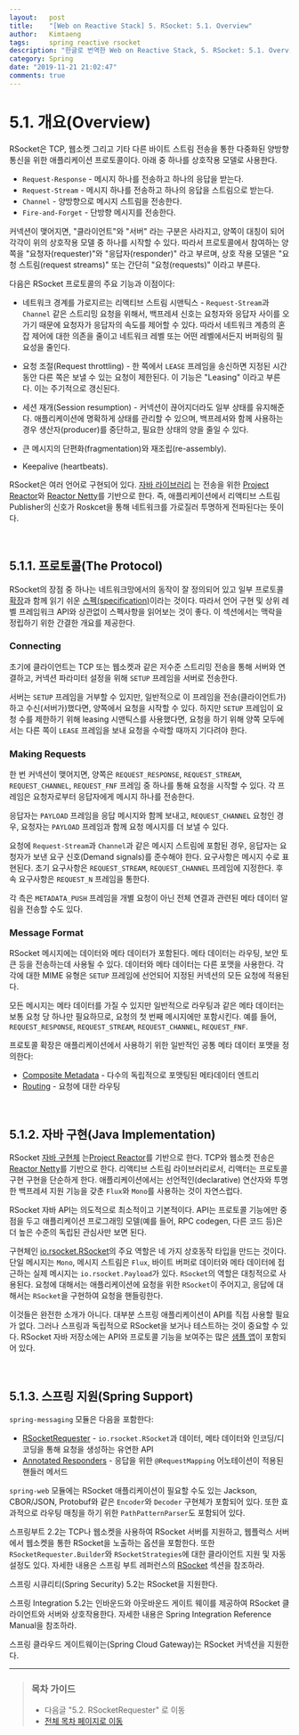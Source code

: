 ```yaml
---
layout:   post
title:    "[Web on Reactive Stack] 5. RSocket: 5.1. Overview"
author:   Kimtaeng
tags: 	  spring reactive rsocket
description: "한글로 번역한 Web on Reactive Stack, 5. RSocket: 5.1. Overview"
category: Spring
date: "2019-11-21 21:02:47"
comments: true
---
```


# 5.1. 개요(Overview)
RSocket은 TCP, 웹소켓 그리고 기타 다른 바이트 스트림 전송을 통한 다중화된 양방향 통신을 위한 애플리케이션 프로토콜이다.
아래 중 하나를 상호작용 모델로 사용한다.

- `Request-Response` - 메시지 하나를 전송하고 하나의 응답을 받는다.
- `Request-Stream` - 메시지 하나를 전송하고 하나의 응답을 스트림으로 받는다.
- `Channel` - 양방향으로 메시지 스트림을 전송한다.
- `Fire-and-Forget` - 단방향 메시지를 전송한다.

커넥션이 맺어지면, "클라이언트"와 "서버" 라는 구분은 사라지고, 양쪽이 대칭이 되어 각각이 위의 상호작용 모델 중 하나를 시작할 수 있다.
따라서 프로토콜에서 참여하는 양쪽을 "요청자(requester)"와 "응답자(responder)" 라고 부르며, 상호 작용 모델은
"요청 스트림(request streams)" 또는 간단히 "요청(requests)" 이라고 부른다.

다음은 RSocket 프로토콜의 주요 기능과 이점이다:

- 네트워크 경계를 가로지르는 리액티브 스트림 시맨틱스 - `Request-Stream`과 `Channel` 같은 스트리밍 요청을 위해서, 백프레셔 신호는
요청자와 응답자 사이를 오가기 때문에 요청자가 응답자의 속도를 제어할 수 있다. 따라서 네트워크 계층의 혼잡 제어에 대한 의존을 줄이고
네트워크 레벨 또는 어떤 레벨에서든지 버퍼링의 필요성을 줄인다.

- 요청 조절(Request throttling) - 한 쪽에서 `LEASE` 프레임을 송신하면 지정된 시간동안 다른 쪽은 보낼 수 있는 요청이 제한된다.
이 기능은 "Leasing" 이라고 부른다. 이는 주기적으로 갱신된다.

- 세션 재개(Session resumption) - 커넥션이 끊어지더라도 일부 상태를 유지해준다. 애플리케이션에 명확하게 상태를 관리할 수 있으며,
백프레셔와 함께 사용하는 경우 생산자(producer)를 중단하고, 필요한 상태의 양을 줄일 수 있다.

- 큰 메시지의 단편화(fragmentation)와 재조립(re-assembly).

- Keepalive (heartbeats).

RSocket은 여러 언어로 구현되어 있다. <a href="https://github.com/rsocket/rsocket-java" rel="nofollow" target="_blank">자바 라이브러리</a>
는 전송을 위한 <a href="https://projectreactor.io/" rel="nofollow" target="_blank">Project Reactor</a>와
<a href="https://github.com/reactor/reactor-netty" rel="nofollow" target="_blank">Reactor Netty</a>를 기반으로 한다.
즉, 애플리케이션에서 리액티브 스트림 Publisher의 신호가 Roskcet을 통해 네트워크를 가로질러 투명하게 전파된다는 뜻이다.

<br>

## 5.1.1. 프로토콜(The Protocol)
RSocket의 장점 중 하나는 네트워크망에서의 동작이 잘 정의되어 있고 일부 프로토콜
<a href="https://github.com/rsocket/rsocket/tree/master/Extensions" rel="nofollow" target="_blank">확장</a>과
함께 읽기 쉬운  <a href="https://rsocket.io/docs/Protocol" rel="nofollow" target="_blank">스펙(specification)</a>이라는 것이다.
따라서 언어 구현 및 상위 레벨 프레임워크 API와 상관없이 스펙사항을 읽어보는 것이 좋다. 이 섹션에서는 맥락을 정립하기 위한 간결한 개요를 제공한다.

### Connecting
초기에 클라이언트는 TCP 또는 웹소켓과 같은 저수준 스트리밍 전송을 통해 서버와 연결하고, 커넥션 파라미터 설정을 위해 `SETUP` 프레임을
서버로 전송한다.

서버는 `SETUP` 프레임을 거부할 수 있지만, 일반적으로 이 프레임을 전송(클라이언트가)하고 수신(서버가)했다면, 양쪽에서 요청을 시작할 수 있다.
하지만 `SETUP` 프레임이 요청 수를 제한하기 위해 leasing 시맨틱스를 사용했다면, 요청을 하기 위해 양쪽 모두에서는 다른 쪽이 `LEASE`
프레임을 보내 요청을 수락할 때까지 기다려야 한다.

### Making Requests
한 번 커넥션이 맺어지면, 양쪽은 `REQUEST_RESPONSE`, `REQUEST_STREAM`, `REQUEST_CHANNEL`, `REQUEST_FNF` 프레임 중 하나를
통해 요청을 시작할 수 있다. 각 프레임은 요청자로부터 응답자에게 메시지 하나를 전송한다.

응답자는 `PAYLOAD` 프레임을 응답 메시지와 함께 보내고, `REQUEST_CHANNEL` 요청인 경우, 요청자는 `PAYLOAD` 프레임과 함께 요청 메시지를
더 보낼 수 있다.

요청에 `Request-Stream`과 `Channel`과 같은 메시지 스트림에 포함된 경우, 응답자는 요청자가 보낸 요구 신호(Demand signals)를
준수해야 한다. 요구사항은 메시지 수로 표현된다. 초기 요구사항은 `REQUEST_STREAM`, `REQUEST_CHANNEL` 프레임에 지정한다.
후속 요구사항은 `REQUEST_N` 프레임을 통한다.

각 측은 `METADATA_PUSH` 프레임을 개별 요청이 아닌 전체 연결과 관련된 메타 데이터 알림을 전송할 수도 있다.

### Message Format
RSocket 메시지에는 데이터와 메타 데이터가 포함된다. 메타 데이터는 라우팅, 보안 토큰 등을 전송하는데 사용될 수 있다. 데이터와 메타 데이터는
다른 포맷을 사용한다. 각각에 대한 MIME 유형은 `SETUP` 프레임에 선언되어 지정된 커넥션의 모든 요청에 적용된다.

모든 메시지는 메타 데이터를 가질 수 있지만 일반적으로 라우팅과 같은 메타 데이터는 보통 요청 당 하나만 필요하므로, 요청의 첫 번째 메시지에만
포함시킨다. 예를 들어, `REQUEST_RESPONSE`, `REQUEST_STREAM`, `REQUEST_CHANNEL`, `REQUEST_FNF`.

프로토콜 확장은 애플리케이션에서 사용하기 위한 일반적인 공통 메타 데이터 포맷을 정의한다:

- <a href="https://github.com/rsocket/rsocket/blob/master/Extensions/CompositeMetadata.md" rel="nofollow" target="_blank">Composite Metadata</a> - 다수의 독립적으로 포맷팅된 메타데이터 엔트리
- <a href="https://github.com/rsocket/rsocket/blob/master/Extensions/Routing.md" rel="nofollow" target="_blank">Routing</a> - 요청에 대한 라우팅

<br>

## 5.1.2. 자바 구현(Java Implementation)
RSocket <a href="https://github.com/rsocket/rsocket-java" rel="nofollow" target="_blank">자바 구현체</a>
는<a href="https://projectreactor.io/" rel="nofollow" target="_blank">Project Reactor</a>를 기반으로 한다.
TCP와 웹소켓 전송은 <a href="https://github.com/reactor/reactor-netty" rel="nofollow" target="_blank">Reactor
Netty</a>를 기반으로 한다. 리액티브 스트림 라이브러리로서, 리액터는 프로토콜 구현 구현을 단순하게 한다.
애플리케이션에서는 선언적인(declarative) 연산자와 투명한 백프레셔 지원 기능을 갖춘 `Flux`와 `Mono`를 사용하는 것이 자연스럽다.

RSocket 자바 API는 의도적으로 최소적이고 기본적이다. API는 프로토콜 기능에만 중점을 두고 애플리케이션 프로그래밍 모델(예를 들어,
RPC codegen, 다른 코드 등)은 더 높은 수준의 독립된 관심사만 보면 된다.

구현체인 <a href="https://github.com/rsocket/rsocket-java/blob/master/rsocket-core/src/main/java/io/rsocket/RSocket.java" rel="nofollow" target="_blank">
io.rsocket.RSocket</a>의 주요 역할은 네 가지 상호동작 타입을 만드는 것이다. 단일 메시지는 `Mono`, 메시지 스트림은 `Flux`,
바이트 버퍼로 데이터와 메타 데이터에 접근하는 실제 메시지는 `io.rsocket.Payload`가 있다. `RSocket`의 역할은 대칭적으로 사용된다.
요청에 대해서는 애플리케이션에 요청을 위한 `RSocket`이 주어지고, 응답에 대해서는 `RSocket`을 구현하여 요청을 핸들링한다.

이것들은 완전한 소개가 아니다. 대부분 스프링 애플리케이션이 API를 직접 사용할 필요가 없다.
그러나 스프링과 독립적으로 RSocket을 보거나 테스트하는 것이 중요할 수 있다. RSocket 자바 저장소에는 API와 프로토콜 기능을 보여주는
많은 <a href="https://github.com/rsocket/rsocket-java/tree/master/rsocket-examples" rel="nofollow" target="_blank">샘플 앱</a>이 포함되어 있다.

<br>

## 5.1.3. 스프링 지원(Spring Support)
`spring-messaging` 모듈은 다음을 포함한다:

- <a href="https://docs.spring.io/spring/docs/current/spring-framework-reference/web-reactive.html#rsocket-requester" rel="nofollow" target="_blank">RSocketRequester</a> - `io.rsocket.RSocket`과 데이터,
메타 데이터와 인코딩/디코딩을 통해 요청을 생성하는 유연한 API
- <a href="https://docs.spring.io/spring/docs/current/spring-framework-reference/web-reactive.html#rsocket-annot-responders" rel="nofollow" target="_blank">Annotated Responders</a> - 응답을 위한 `@RequestMapping` 어노테이션이 적용된 핸들러 메서드

`spring-web` 모듈에는 RSocket 애플리케이션이 필요할 수도 있는 Jackson, CBOR/JSON, Protobuf와 같은 `Encoder`와 `Decoder`
구현체가 포함되어 있다. 또한 효과적으로 라우팅 매칭을 하기 위한 `PathPatternParser`도 포함되어 있다.

스프링부트 2.2는 TCP나 웹소켓을 사용하여 RSocket 서버를 지원하고, 웹플럭스 서버에서 웹소켓을 통한 RSocket을 노출하는 옵션을 포함한다.
또한 `RSocketRequester.Builder`와 `RSocketStrategies`에 대한 클라이언트 지원 및 자동 설정도 있다. 자세한 내용은
스프링 부트 레퍼런스의 <a href="https://docs.spring.io/spring-boot/docs/current/reference/htmlsingle/#boot-features-rsocket">RSocket</a> 섹션을 참조하라.

스프링 시큐리티(Spring Security) 5.2는 RSocket을 지원한다.

스프링 Integration 5.2는 인바운드와 아웃바운드 게이트 웨이를 제공하여 RSocket 클라이언트와 서버와 상호작용한다. 자세한 내용은
Spring Integration Reference Manual을 참조하라.

스프링 클라우드 게이트웨이는(Spring Cloud Gateway)는 RSocket 커넥션을 지원한다.

---

> ### 목차 가이드
> - 다음글 "5.2. RSocketRequester" 로 이동
> - <a href="/post/web-on-reactive-stack">전체 목차 페이지로 이동</a>
